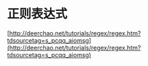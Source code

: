 # 正则表达式

[http://deerchao.net/tutorials/regex/regex.htm?tdsourcetag=s_pcqq_aiomsg](http://deerchao.net/tutorials/regex/regex.htm?tdsourcetag=s_pcqq_aiomsg)